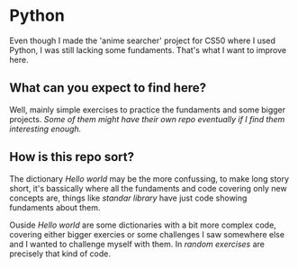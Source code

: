 # Python
Even though I made the 'anime searcher' project for CS50 where I used Python, I was still lacking some fundaments. That's what I want to improve here.

## What can you expect to find here?

Well, mainly simple exercises to practice the fundaments and some bigger projects. *Some of them might have their own repo eventually if I find them interesting enough.*

## How is this repo sort?

The dictionary *Hello world* may be the more confussing, to make long story short, it's bassically where all the fundaments and code covering only new concepts are, things like *standar library* have just code showing fundaments about them. 

Ouside *Hello world* are some dictionaries with a bit more complex code, covering either bigger exercies or some challenges I saw somewhere else and I wanted to challenge myself with them. 
In *random exercises* are precisely that kind of code.
